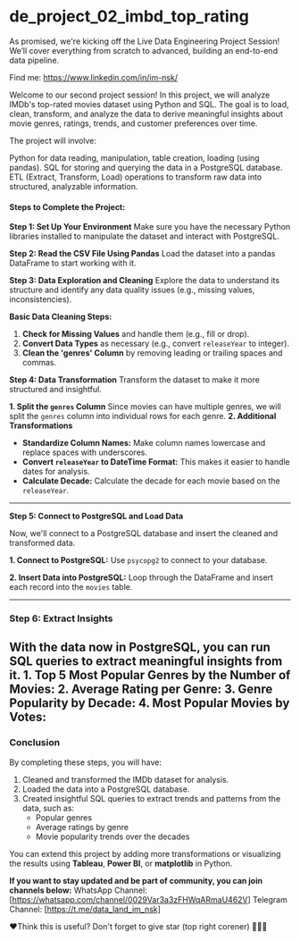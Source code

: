 # de_project_02_imbd_top_rating

As promised, we're kicking off the Live Data Engineering Project Session! We’ll cover everything from scratch to advanced, building an end-to-end data pipeline.

Find me: https://www.linkedin.com/in/im-nsk/

Welcome to our second project session! In this project, we will analyze IMDb's top-rated movies dataset using Python and SQL. The goal is to load, clean, transform, and analyze the data to derive meaningful insights about movie genres, ratings, trends, and customer preferences over time.

The project will involve:

Python for data reading, manipulation, table creation, loading (using pandas).
SQL for storing and querying the data in a PostgreSQL database.
ETL (Extract, Transform, Load) operations to transform raw data into structured, analyzable information.

#### Steps to Complete the Project:

**Step 1: Set Up Your Environment**
Make sure you have the necessary Python libraries installed to manipulate the dataset and interact with PostgreSQL.

**Step 2: Read the CSV File Using Pandas**
Load the dataset into a pandas DataFrame to start working with it.

**Step 3: Data Exploration and Cleaning**
Explore the data to understand its structure and identify any data quality issues (e.g., missing values, inconsistencies).

**Basic Data Cleaning Steps:**
1. **Check for Missing Values** and handle them (e.g., fill or drop).
2. **Convert Data Types** as necessary (e.g., convert `releaseYear` to integer).
3. **Clean the 'genres' Column** by removing leading or trailing spaces and commas.

**Step 4: Data Transformation**
Transform the dataset to make it more structured and insightful.

**1. Split the `genres` Column**
Since movies can have multiple genres, we will split the `genres` column into individual rows for each genre.
**2. Additional Transformations**

- **Standardize Column Names:** Make column names lowercase and replace spaces with underscores.
- **Convert `releaseYear` to DateTime Format:** This makes it easier to handle dates for analysis.
- **Calculate Decade:** Calculate the decade for each movie based on the `releaseYear`.


---
**Step 5: Connect to PostgreSQL and Load Data**

Now, we'll connect to a PostgreSQL database and insert the cleaned and transformed data.
  
**1. Connect to PostgreSQL:**
Use `psycopg2` to connect to your database.

**2. Insert Data into PostgreSQL:**
Loop through the DataFrame and insert each record into the `movies` table.

---

### **Step 6: Extract Insights**

With the data now in PostgreSQL, you can run SQL queries to extract meaningful insights from it.
**1. Top 5 Most Popular Genres by the Number of Movies:**
**2. Average Rating per Genre:**
**3. Genre Popularity by Decade:**
**4. Most Popular Movies by Votes:**
---

### **Conclusion**

By completing these steps, you will have:

1. Cleaned and transformed the IMDb dataset for analysis.
2. Loaded the data into a PostgreSQL database.
3. Created insightful SQL queries to extract trends and patterns from the data, such as:
    - Popular genres
    - Average ratings by genre
    - Movie popularity trends over the decades

You can extend this project by adding more transformations or visualizing the results using **Tableau**, **Power BI**, or **matplotlib** in Python.

**If you want to stay updated and be part of community, you can join channels below:**
WhatsApp Channel: [https://whatsapp.com/channel/0029Var3a3zFHWqARmaU462V] 
Telegram Channel: [https://t.me/data_land_im_nsk]

❤️Think this is useful? Don't forget to give star (top right corener) 🌟🌟🌟

